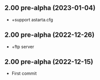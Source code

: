 ## 2.00 pre-alpha (2023-01-04)

* +support astarta.cfg

## 2.00 pre-alpha (2022-12-26)

* +ftp server

## 2.00 pre-alpha (2022-12-15)

* First commit
